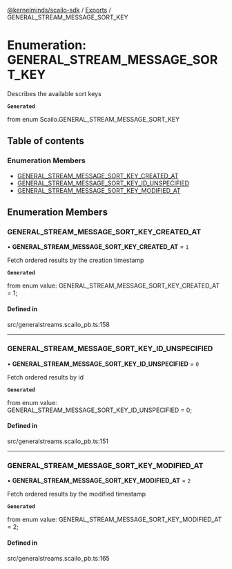 [@kernelminds/scailo-sdk](../README.md) / [Exports](../modules.md) / GENERAL\_STREAM\_MESSAGE\_SORT\_KEY

# Enumeration: GENERAL\_STREAM\_MESSAGE\_SORT\_KEY

Describes the available sort keys

**`Generated`**

from enum Scailo.GENERAL_STREAM_MESSAGE_SORT_KEY

## Table of contents

### Enumeration Members

- [GENERAL\_STREAM\_MESSAGE\_SORT\_KEY\_CREATED\_AT](GENERAL_STREAM_MESSAGE_SORT_KEY.md#general_stream_message_sort_key_created_at)
- [GENERAL\_STREAM\_MESSAGE\_SORT\_KEY\_ID\_UNSPECIFIED](GENERAL_STREAM_MESSAGE_SORT_KEY.md#general_stream_message_sort_key_id_unspecified)
- [GENERAL\_STREAM\_MESSAGE\_SORT\_KEY\_MODIFIED\_AT](GENERAL_STREAM_MESSAGE_SORT_KEY.md#general_stream_message_sort_key_modified_at)

## Enumeration Members

### GENERAL\_STREAM\_MESSAGE\_SORT\_KEY\_CREATED\_AT

• **GENERAL\_STREAM\_MESSAGE\_SORT\_KEY\_CREATED\_AT** = ``1``

Fetch ordered results by the creation timestamp

**`Generated`**

from enum value: GENERAL_STREAM_MESSAGE_SORT_KEY_CREATED_AT = 1;

#### Defined in

src/generalstreams.scailo_pb.ts:158

___

### GENERAL\_STREAM\_MESSAGE\_SORT\_KEY\_ID\_UNSPECIFIED

• **GENERAL\_STREAM\_MESSAGE\_SORT\_KEY\_ID\_UNSPECIFIED** = ``0``

Fetch ordered results by id

**`Generated`**

from enum value: GENERAL_STREAM_MESSAGE_SORT_KEY_ID_UNSPECIFIED = 0;

#### Defined in

src/generalstreams.scailo_pb.ts:151

___

### GENERAL\_STREAM\_MESSAGE\_SORT\_KEY\_MODIFIED\_AT

• **GENERAL\_STREAM\_MESSAGE\_SORT\_KEY\_MODIFIED\_AT** = ``2``

Fetch ordered results by the modified timestamp

**`Generated`**

from enum value: GENERAL_STREAM_MESSAGE_SORT_KEY_MODIFIED_AT = 2;

#### Defined in

src/generalstreams.scailo_pb.ts:165
